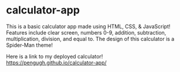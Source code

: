 # calculator-app
This is a basic calculator app made using HTML, CSS, & JavaScript!
Features include clear screen, numbers 0-9, addition, subtraction, multiplication, division, and equal to.
The design of this calculator is a Spider-Man theme!

Here is a link to my deployed calculator!
https://pengugh.github.io/calculator-app/